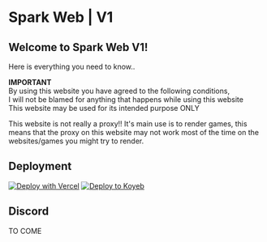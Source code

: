 # Spark Web | V1

## Welcome to Spark Web V1! 
Here is everything you need to know..

**IMPORTANT**<br>
By using this website you have agreed to the following conditions,<br>
I will not be blamed for anything that happens while using this website<br>
This website may be used for its intended purpose ONLY<br>

This website is not really a proxy!! It's main use is to render games, this means that the proxy on this website may not work most of the time on the websites/games you might try to render.

## Deployment
[![Deploy with Vercel](https://binbashbanana.github.io/deploy-buttons/buttons/remade/vercel.svg)](https://vercel.com/new/clone?repositoryurl=https://github.com/YousofAbdelrehim/spark-web)
[![Deploy to Koyeb](https://binbashbanana.github.io/deploy-buttons/buttons/remade/koyeb.svg)](https://app.koyeb.com/deploy?type=git&repository=https://github.com/YousofAbdelrehim/spark-web)

## Discord
TO COME 